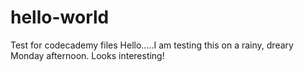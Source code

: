 # hello-world
Test for codecademy files
Hello.....I am testing this on a rainy, dreary Monday afternoon. Looks interesting!
